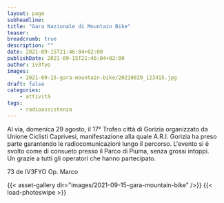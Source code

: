 ```yaml
---
layout: page
subheadline:
title: "Gara Nazionale di Mountain Bike"
teaser:
breadcrumb: true
description: ""
date: 2021-09-15T21:46:04+02:00
publishDate: 2021-09-15T21:46:04+02:00
author: iv3fyo
images:
    - 2021-09-15-gara-mountain-bike/20210829_123415.jpg
draft: false
categories:
    - attività
tags:
    - radioassistenza
---
```


Al via, domenica 29 agosto, il 17° Trofeo città di Gorizia organizzato da Unione Ciclisti Caprivesi, manifestazione alla 
quale A.R.I. Gorizia ha preso parte garantendo le radiocomunicazioni lungo il percorso. 
L'evento si è svolto come di consueto presso il Parco di Piuma, senza grossi intoppi.  
Un grazie a tutti gli operatori che hanno partecipato.  
  
73 de IV3FYO Op. Marco

{{< asset-gallery dir="images/2021-09-15-gara-mountain-bike" />}}
{{< load-photoswipe >}}

